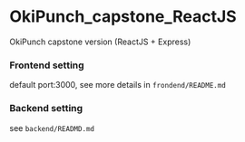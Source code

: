 # OkiPunch_capstone_ReactJS

OkiPunch capstone version (ReactJS + Express)

### Frontend setting

default port:3000, see more details in `frondend/README.md`

### Backend setting

see `backend/READMD.md`
